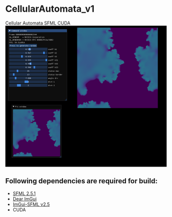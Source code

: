 # CellularAutomata_v1
Cellular Automata SFML CUDA
<img src="./screen01.png">

Following dependencies are required for build:
-----
* [SFML 2.5.1](https://github.com/SFML/SFML)
* [Dear ImGui](https://github.com/ocornut/imgui)
* [ImGui-SFML v2.5](https://github.com/eliasdaler/imgui-sfml)
* CUDA
